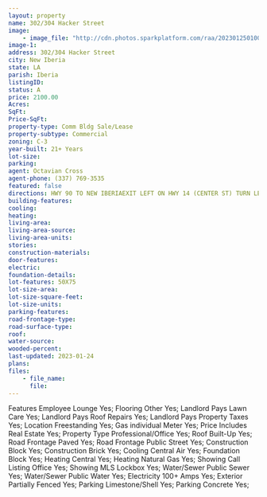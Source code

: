 ```yaml
---
layout: property
name: 302/304 Hacker Street
image:
    - image_file: "http://cdn.photos.sparkplatform.com/raa/20230125010034745033000000.jpg"
image-1:
address: 302/304 Hacker Street
city: New Iberia
state: LA
parish: Iberia
listingID: 
status: A
price: 2100.00
Acres: 
SqFt: 
Price-SqFt: 
property-type: Comm Bldg Sale/Lease
property-subtype: Commercial
zoning: C-3
year-built: 21+ Years
lot-size: 
parking: 
agent: Octavian Cross
agent-phone: (337) 769-3535
featured: false
directions: HWY 90 TO NEW IBERIAEXIT LEFT ON HWY 14 (CENTER ST) TURN LEFT ONTO HACKER ST. PROPERTY ON THE LEFT BEFORE WEEKS STREET
building-features: 
cooling: 
heating: 
living-area: 
living-area-source: 
living-area-units: 
stories: 
construction-materials: 
door-features: 
electric: 
foundation-details: 
lot-features: 50X75
lot-size-area: 
lot-size-square-feet: 
lot-size-units: 
parking-features: 
road-frontage-type: 
road-surface-type: 
roof: 
water-source: 
wooded-percent: 
last-updated: 2023-01-24
plans: 
files:
    - file_name:
      file:
---
```

Features	Employee Lounge	Yes;
Flooring	Other	Yes;
Landlord Pays	Lawn Care	Yes;
Landlord Pays	Roof Repairs	Yes;
Landlord Pays	Property Taxes	Yes;
Location	Freestanding	Yes;
Gas	individual Meter	Yes;
Price Includes	Real Estate	Yes;
Property Type	Professional/Office	Yes;
Roof	Built-Up	Yes;
Road Frontage	Paved	Yes;
Road Frontage	Public Street	Yes;
Construction	Block	Yes;
Construction	Brick	Yes;
Cooling	Central Air	Yes;
Foundation	Block	Yes;
Heating	Central	Yes;
Heating	Natural Gas	Yes;
Showing	Call Listing Office	Yes;
Showing	MLS Lockbox	Yes;
Water/Sewer	Public Sewer	Yes;
Water/Sewer	Public Water	Yes;
Electricity	100+ Amps	Yes;
Exterior	Partially Fenced	Yes;
Parking	Limestone/Shell	Yes;
Parking	Concrete	Yes;

